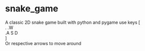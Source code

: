 # snake_game

A classic 2D snake game built with python and pygame
use keys
   [  
. .W  
.A S D  
]  
Or respective arrows to move around 